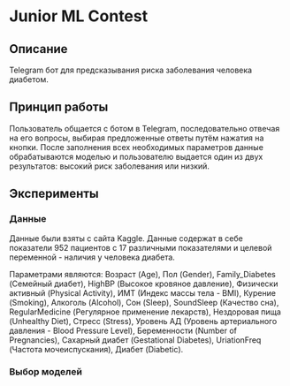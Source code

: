 # Junior ML Contest

## Описание

Telegram бот для предсказывания риска заболевания человека диабетом.

## Принцип работы

Пользователь общается с ботом в Telegram, последовательно отвечая на его вопросы, выбирая предложенные ответы путём нажатия на кнопки. После заполнения всех необходимых параметров данные обрабатываются моделью и пользователю выдается один из двух результатов: высокий риск заболевания или низкий.

## Эксперименты
### Данные

Данные были взяты с сайта Kaggle. Данные содержат в себе показатели 952 пациентов с 17 различными показателями и целевой переменной - наличия у человека диабета. 

Параметрами являются: 
Возраст (Age), Пол (Gender), Family_Diabetes (Семейный диабет), HighBP (Высокое кровяное давление), Физически активный (Physical Activity), ИМТ (Индекс массы тела - BMI), Курение (Smoking), Алкоголь (Alcohol), Сон (Sleep), SoundSleep (Качество сна), RegularMedicine (Регулярное применение лекарств), Нездоровая пища (Unhealthy Diet), Стресс (Stress), Уровень АД (Уровень артериального давления - Blood Pressure Level), Беременности (Number of Pregnancies), Сахарный диабет (Gestational Diabetes), UriationFreq (Частота мочеиспускания), Диабет (Diabetic).

### Выбор моделей

